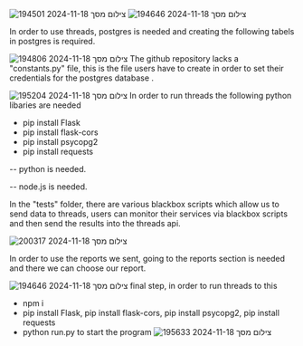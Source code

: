
![צילום מסך 2024-11-18 194501](https://github.com/user-attachments/assets/7324896a-e42d-4b61-bf95-2b4c750f1c49)
![צילום מסך 2024-11-18 194646](https://github.com/user-attachments/assets/b557230f-28c5-40da-8509-0a9a9eb4b1b9)

In order to use threads, postgres is needed and creating the following tabels in postgres is required.

![צילום מסך 2024-11-18 194806](https://github.com/user-attachments/assets/1d8f615b-bb87-4f54-9952-928374d1731b)
The github repository lacks a "constants.py" file, this is the file users have to create in order to set their credentials for the postgres database .

![צילום מסך 2024-11-18 195204](https://github.com/user-attachments/assets/3e7dd59d-8f6f-423e-b1a9-475531952830)
In order to run threads the following python libaries are needed

* pip install Flask
* pip install flask-cors
* pip install psycopg2
* pip install requests

-- python is needed.

-- node.js is needed.

In the "tests" folder, there are various blackbox scripts which allow us to send data to threads, users can monitor their services via blackbox scripts and then send the results into the threads api.

![צילום מסך 2024-11-18 200317](https://github.com/user-attachments/assets/ebf29a7d-bad6-4c2f-b1bf-63357b0a4bfb)

In order to use the reports we sent, going to the reports section is needed and there we can choose our report.

![צילום מסך 2024-11-18 194646](https://github.com/user-attachments/assets/2220464a-2ebc-406e-8519-58e5d56ab6c8)
final step, in order to run threads to this
* npm i
* pip install Flask, pip install flask-cors, pip install psycopg2, pip install requests
* python run.py to start the program
![צילום מסך 2024-11-18 195633](https://github.com/user-attachments/assets/32e70265-0026-4fe6-9f17-bcbe163ad594)

  
